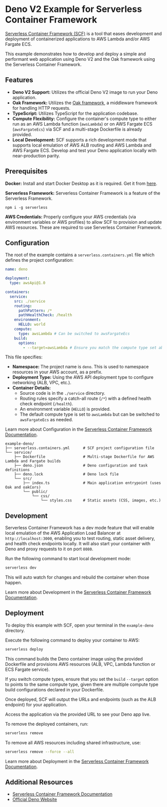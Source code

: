 # Deno V2 Example for Serverless Container Framework

[Serverless Container Framework (SCF)](https://serverless.com/containers/docs) is a tool that eases development and deployment of containerized applications to AWS Lambda and/or AWS Fargate ECS.

This example demonstrates how to develop and deploy a simple and performant web application using Deno V2 and the Oak framework using the Serverless Container Framework.

## Features

- **Deno V2 Support:** Utilizes the official Deno V2 image to run your Deno application.
- **Oak Framework:** Utilizes the [Oak framework](https://deno.land/x/oak), a middleware framework for handling HTTP requests.
- **TypeScript:** Utilizes TypeScript for the application codebase.
- **Compute Flexibility:** Configure the container's compute type to either run as an AWS Lambda function (`awsLambda`) or on AWS Fargate ECS (`awsFargateEcs`) via SCF and a multi-stage Dockerfile is already provided.
- **Local Development:** SCF supports a rich development mode that supports local emulation of AWS ALB routing and AWS Lambda and AWS Fargate ECS. Develop and test your Deno application locally with near-production parity.

## Prerequisites

**Docker:** Install and start Docker Desktop as it is required. Get it from [here](https://www.docker.com).

**Serverless Framework:** Serverless Container Framework is a feature of the Serverless Framework.

```
npm i -g serverless
```

**AWS Credentials:** Properly configure your AWS credentials (via environment variables or AWS profiles) to allow SCF to provision and update AWS resources. These are required to use Serverless Container Framework.

## Configuration

The root of the example contains a `serverless.containers.yml` file which defines the project configuration:

```yaml
name: deno

deployment:
  type: awsApi@1.0

containers:
  service:
    src: ./service
    routing:
      pathPattern: /*
      pathHealthCheck: /health
    environment:
      HELLO: world
    compute:
      type: awsLambda # Can be switched to awsFargateEcs
    build:
      options:
        - --target=awsLambda # Ensure you match the compute type set above. Sets the target build stage for the Dockerfile.
```

This file specifies:
- **Namespace:** The project name is `deno`. This is used to namespace resources in your AWS account, as a prefix.
- **Deployment Type:** Using the AWS API deployment type to configure networking (ALB, VPC, etc.).
- **Container Details:**  
  - Source code is in the `./service` directory.
  - Routing rules specify a catch-all route (`/*`) with a defined health check endpoint (`/health`).
  - An environment variable (`HELLO`) is provided.
  - The default compute type is set to `awsLambda` but can be switched to `awsFargateEcs` as needed.

Learn more about Configuration in the [Serverless Container Framework Documentation](https://serverless.com/containers/docs/configuration).

```
example-deno/
├── serverless.containers.yml      # SCF project configuration file
└── service/
    ├── Dockerfile                 # Multi-stage Dockerfile for AWS Lambda and Fargate builds
    ├── deno.json                  # Deno configuration and task definitions
    ├── deno.lock                  # Deno lock file
    └── src/
        ├── index.ts               # Main application entrypoint (uses Oak and oakCors)
        └── public/
            └── css/
                └── styles.css     # Static assets (CSS, images, etc.)
```

## Development

Serverless Container Framework has a dev mode feature that will enable local emulation of the AWS Application Load Balancer at `http://localhost:3000`, enabling you to test routing, static asset delivery, and health check endpoints locally. It will also start your container with Deno and proxy requests to it on port `8080`.
  
Run the following command to start local development mode:

```bash
serverless dev
```

This will auto watch for changes and rebuild the container when those happen.

Learn more about Development in the [Serverless Container Framework Documentation](https://serverless.com/containers/docs/development).

## Deployment

To deploy this example with SCF, open your terminal in the `example-deno` directory.

Execute the following command to deploy your container to AWS:

```bash
serverless deploy
```

This command builds the Deno container image using the provided Dockerfile and provisions AWS resources (ALB, VPC, Lambda function or ECS Fargate service).

If you switch compute types, ensure that you set the `build` `--target` option to points to the same compute type, given there are multiple compute type build configurations declared in your Dockerfile.

Once deployed, SCF will output the URLs and endpoints (such as the ALB endpoint) for your application.

Access the application via the provided URL to see your Deno app live.

To remove the deployed containers, run:

```bash
serverless remove
```

To remove all AWS resources including shared infrastructure, use:

```bash
serverless remove --force --all
```

Learn more about Deployment in the [Serverless Container Framework Documentation](https://serverless.com/containers/docs/deployment).

## Additional Resources

* [Serverless Container Framework Documentation](https://serverless.com/containers/docs)
* [Official Deno Website](https://deno.land/)
